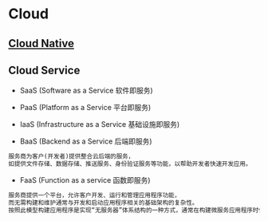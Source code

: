 # Cloud

## [Cloud Native](cloud-native/README.md)

## Cloud Service
* SaaS (Software as a Service 软件即服务)
* PaaS (Platform as a Service 平台即服务)
* IaaS (Infrastructure as a Service 基础设施即服务)

* BaaS (Backend as a Service 后端即服务)
```md
服务商为客户(开发者)提供整合云后端的服务，
如提供文件存储、数据存储、推送服务、身份验证服务等功能，以帮助开发者快速开发应用。
```
* FaaS (Function as a service 函数即服务)
```md
服务商提供一个平台，允许客户开发、运行和管理应用程序功能，
而无需构建和维护通常与开发和启动应用程序相关的基础架构的复杂性。 
按照此模型构建应用程序是实现“无服务器”体系结构的一种方式，通常在构建微服务应用程序时使用。
```

